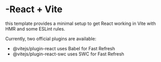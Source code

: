 # -React + Vite 
this template provides a minimal setup to get React working in Vite with HMR and some ESLint rules.

Currently, two official plugins are available:

-  @vitejs/plugin-react uses Babel for Fast Refresh
-  @vitejs/plugin-react-swc uses SWC for Fast Refresh
